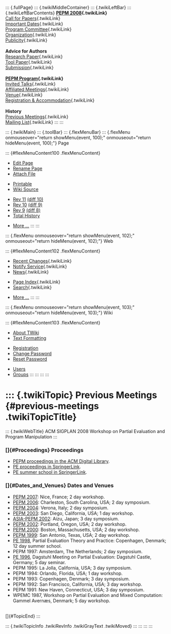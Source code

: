 ::: {.fullPage}
::: {.twikiMiddleContainer}
::: {.twikiLeftBar}
::: {.twikiLeftBarContents}
**[PEPM 2008](WebHome){.twikiLink}**\
[Call for Papers](CallForPapers){.twikiLink}\
[Important Dates](ImportantDates){.twikiLink}\
[Program Committee](ProgramCommittee){.twikiLink}\
[Organization](ConferenceOrganization){.twikiLink}\
[Publicity](PEPMPublicity){.twikiLink}\
\
**Advice for Authors**\
[Research Paper](ResearchPaperAdvice){.twikiLink}\
[Tool Paper](ToolPaperAdvice){.twikiLink}\
[Submission](PaperSubmission){.twikiLink}\
\
**[PEPM Program](PEPMProgram){.twikiLink}**\
[Invited Talks](InvitedTalks){.twikiLink}\
[Affiliated Meetings](AffiliatedMeetings){.twikiLink}\
[Venue](WorkshopVenue){.twikiLink}\
[Registration & Accommodation](RegistrationAndAccomodation){.twikiLink}\
\
**History**\
[Previous Meetings](PreviousMeetings){.twikiLink}\
[Mailing List](PEPMNews){.twikiLink}
:::
:::

::: {.twikiMain}
::: {.toolBar}
::: {.flexMenuBar}
::: {.flexMenu onmouseover="return showMenu(event, 100);" onmouseout="return hideMenu(event, 100);"}
Page

::: {#flexMenuContent100 .flexMenuContent}
-   [Edit
    Page](http://www.program-transformation.org/edit/PEPM08/PreviousMeetings?t=1536827654)
-   [Rename
    Page](http://www.program-transformation.org/rename/PEPM08/PreviousMeetings)
-   [Attach
    File](http://www.program-transformation.org/attach/PEPM08/PreviousMeetings)

<!-- -->

-   [Printable](http://www.program-transformation.org/view/PEPM08/PreviousMeetings?skin=print.pattern)
-   [Wiki
    Source](http://www.program-transformation.org/view/PEPM08/PreviousMeetings?skin=text&raw=on&contenttype=text/plain)

<!-- -->

-   [Rev
    11](http://www.program-transformation.org/view/PEPM08/PreviousMeetings?rev=1.11)
    [(diff 10)](http://www.program-transformation.org/rdiff/PEPM08/PreviousMeetings?rev1=1.11&rev2=1.10)
-   [Rev
    10](http://www.program-transformation.org/view/PEPM08/PreviousMeetings?rev=1.10)
    [(diff 9)](http://www.program-transformation.org/rdiff/PEPM08/PreviousMeetings?rev1=1.10&rev2=1.9)
-   [Rev
    9](http://www.program-transformation.org/view/PEPM08/PreviousMeetings?rev=1.9)
    [(diff 8)](http://www.program-transformation.org/rdiff/PEPM08/PreviousMeetings?rev1=1.9&rev2=1.8)
-   [Total
    History](http://www.program-transformation.org/rdiff/PEPM08/PreviousMeetings)

<!-- -->

-   [More
    \...](http://www.program-transformation.org/oops/PEPM08/PreviousMeetings?template=oopsmore&param1=1.11&param2=1.11)
:::
:::

::: {.flexMenu onmouseover="return showMenu(event, 102);" onmouseout="return hideMenu(event, 102);"}
Web

::: {#flexMenuContent102 .flexMenuContent}
-   [Recent Changes](WebChanges){.twikiLink}
-   [Notify Service](WebNotify){.twikiLink}
-   [News](WebNews){.twikiLink}

<!-- -->

-   [Page Index](WebIndex){.twikiLink}
-   [Search](WebSearch){.twikiLink}

<!-- -->

-   [More
    \...](http://www.program-transformation.org/oops/PEPM08/PreviousMeetings?template=oopsmore&param1=1.11&param2=1.11)
:::
:::

::: {.flexMenu onmouseover="return showMenu(event, 103);" onmouseout="return hideMenu(event, 103);"}
Wiki

::: {#flexMenuContent103 .flexMenuContent}
-   [About
    TWiki](http://www.program-transformation.org/view/TWiki/WebHome)
-   [Text
    Formatting](http://www.program-transformation.org/view/TWiki/TextFormattingRules)

<!-- -->

-   [Registration](http://www.program-transformation.org/view/TWiki/TWikiRegistration)
-   [Change
    Password](http://www.program-transformation.org/view/TWiki/ChangePassword)
-   [Reset
    Password](http://www.program-transformation.org/view/TWiki/ResetPassword)

<!-- -->

-   [Users](http://www.program-transformation.org/view/Main/TWikiUsers)
-   [Groups](http://www.program-transformation.org/view/Main/TWikiGroups)
:::
:::
:::
:::

::: {.twikiTopic}
Previous Meetings {#previous-meetings .twikiTopicTitle}
=================

::: {.twikiWebTitle}
ACM SIGPLAN 2008 Workshop on Partial Evaluation and Program Manipulation
:::

### []{#Proceedings} Proceedings

-   [PEPM proceedings in the ACM Digital
    Library](http://portal.acm.org/browse_dl.cfm?coll=portal&dl=ACM&idx=SERIES521&linked=1&part=series).
-   [PE proceedings in
    SpringerLink](http://dx.doi.org/10.1007/3-540-61580-6).
-   [PE summer school in
    SpringerLink](http://dx.doi.org/10.1007/3-540-47018-2).

### []{#Dates_and_Venues} Dates and Venues

-   [PEPM 2007](http://www.program-transformation.org/PEPM07): Nice,
    France; 2 day workshop.
-   [PEPM 2006](http://www.cis.ksu.edu/santos/pepm06/): Charleston,
    South Carolina, USA; 2 day symposium.
-   [PEPM 2004](http://profs.sci.univr.it/~pepm04/): Verona, Italy; 2
    day symposium.
-   [PEPM 2003](http://www.ecs.soton.ac.uk/~mal/PEPM03/): San Diego,
    California, USA; 1 day workshop.
-   [ASIA-PEPM 2002](http://www.comp.nus.edu.sg/asia-pepm02/): Aizu,
    Japan; 3 day symposium.
-   [PEPM
    2002](http://www.informatik.uni-freiburg.de/~thiemann/pepm02/):
    Portland, Oregon, USA; 2 day workshop.
-   [PEPM 2000](http://www.cs.brandeis.edu/~pepm00): Boston,
    Massachusetts, USA; 2 day workshop.
-   [PEPM 1999](http://www.brics.dk/~pepm99): San Antonio, Texas, USA; 2
    day workshop.
-   [PE 1998](http://partial-eval.org/events/pe1998.html), Partial
    Evaluation Theory and Practice: Copenhagen, Denmark; 12 day summer
    school.
-   PEPM 1997: Amsterdam, The Netherlands; 2 day symposium.
-   [PE
    1996](http://www.dagstuhl.de/en/program/calendar/semhp/?semnr=199607),
    Dagstuhl Meeting on Partial Evaluation: Dagstuhl Castle, Germany; 5
    day seminar.
-   PEPM 1995: La Jolla, California, USA; 3 day symposium.
-   PEPM 1994: Orlando, Florida, USA; 1 day workshop.
-   PEPM 1993: Copenhagen, Denmark; 3 day symposium.
-   PEPM 1992: San Francisco, California, USA; 3 day workshop.
-   PEPM 1991: New Haven, Connecticut, USA; 3 day symposium.
-   WPEMC 1987, Workshop on Partial Evaluation and Mixed Computation:
    Gammel Avernæs, Denmark; 5 day workshop.

\
[]{#TopicEnd}
:::

::: {.twikiTopicInfo .twikiRevInfo .twikiGrayText .twikiMoved}
:::
:::
:::
:::
